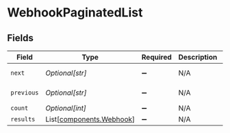 # WebhookPaginatedList


## Fields

| Field                                                          | Type                                                           | Required                                                       | Description                                                    | Example                                                        |
| -------------------------------------------------------------- | -------------------------------------------------------------- | -------------------------------------------------------------- | -------------------------------------------------------------- | -------------------------------------------------------------- |
| `next`                                                         | *Optional[str]*                                                | :heavy_minus_sign:                                             | N/A                                                            | baseurl?page=3&results=10                                      |
| `previous`                                                     | *Optional[str]*                                                | :heavy_minus_sign:                                             | N/A                                                            | baseurl?page=1&results=10                                      |
| `count`                                                        | *Optional[int]*                                                | :heavy_minus_sign:                                             | N/A                                                            |                                                                |
| `results`                                                      | List[[components.Webhook](../../models/components/webhook.md)] | :heavy_minus_sign:                                             | N/A                                                            |                                                                |